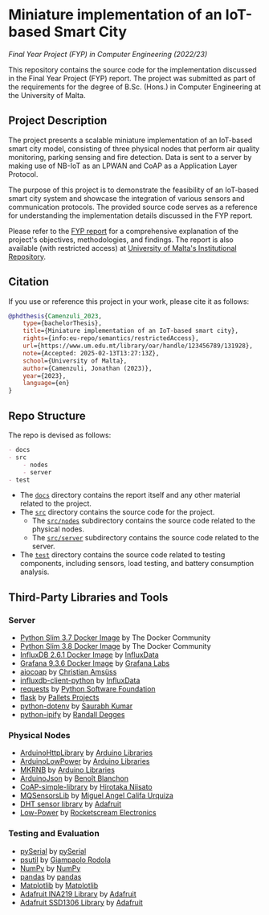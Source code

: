 # Miniature implementation of an IoT-based Smart City
_Final Year Project (FYP) in Computer Engineering (2022/23)_

This repository contains the source code for the implementation discussed in the Final Year Project (FYP) report. The project was submitted as part of the requirements for the degree of B.Sc. (Hons.) in Computer Engineering at the University of Malta.

## Project Description

The project presents a scalable miniature implementation of an IoT-based smart city model, consisting of three physical nodes that perform air quality monitoring, parking sensing and fire detection. Data is sent to a server by making use of NB-IoT as an LPWAN and CoAP as a Application Layer Protocol.

The purpose of this project is to demonstrate the feasibility of an IoT-based smart city system and showcase the integration of various sensors and communication protocols. The provided source code serves as a reference for understanding the implementation details discussed in the FYP report.

Please refer to the [FYP report](docs/jc_fyp_report.pdf) for a comprehensive explanation of the project's objectives, methodologies, and findings. The report is also available (with restricted access) at [University of Malta's Institutional Repository](https://www.um.edu.mt/library/oar/handle/123456789/131928).

## Citation

If you use or reference this project in your work, please cite it as follows:

```bibtex
@phdthesis{Camenzuli_2023,
    type={bachelorThesis},
    title={Miniature implementation of an IoT‐based smart city},
    rights={info:eu-repo/semantics/restrictedAccess},
    url={https://www.um.edu.mt/library/oar/handle/123456789/131928},
    note={Accepted: 2025-02-13T13:27:13Z},
    school={University of Malta},
    author={Camenzuli, Jonathan (2023)},
    year={2023},
    language={en}
}
```

## Repo Structure

The repo is devised as follows:

```markdown
- docs
- src
    - nodes
    - server
- test
```
- The [`docs`](docs/) directory contains the report itself and any other material related to the project.
- The [`src`](src/) directory contains the source code for the project.
    - The [`src/nodes`](src/nodes/) subdirectory contains the source code related to the physical nodes.
    - The [`src/server`](src/server/) subdirectory contains the source code related to the server.
- The [`test`](test/) directory contains the source code related to testing components, including sensors, load testing, and battery consumption analysis.

## Third-Party Libraries and Tools

### Server

- [Python Slim 3.7 Docker Image](https://hub.docker.com/layers/library/python/3.7-slim/images/sha256-05be27b7e8722b0dfd691d8352e7b7c6bedacc8c43343711db98bd3b1a2d8177?context=explore) by The Docker Community
- [Python Slim 3.8 Docker Image](https://hub.docker.com/layers/library/python/3.8-slim/images/sha256-d017c2d3c37f312679e1c32bd6eb5b7bf101d29913833f4e74d14bf02425b57c?context=explore) by The Docker Community
- [InfluxDB 2.6.1 Docker Image](https://hub.docker.com/layers/library/influxdb/2.6.1/images/sha256-62bb8be55010a76e14e3b11079cd4003e428ae90ec60497782e586dd9dbda94d?context=explore) by [InfluxData](https://github.com/influxdata)
- [Grafana 9.3.6 Docker Image](https://hub.docker.com/layers/grafana/grafana/9.3.6/images/sha256-825065ced6a481f088d53b1c42fdfb9beadce6f87a07af614be1b1a78461e2bd?context=explore) by [Grafana Labs](https://grafana.com/)
- [aiocoap](https://github.com/chrysn/aiocoap) by [Christian Amsüss](https://github.com/chrysn)
- [influxdb-client-python](https://github.com/influxdata/influxdb-client-python) by [InfluxData](https://github.com/influxdata)
- [requests](https://github.com/psf/requests) by [Python Software Foundation](https://github.com/psf)
- [flask](https://github.com/pallets/flask) by [Pallets Projects](https://github.com/pallets)
- [python-dotenv](https://github.com/theskumar/python-dotenv) by [Saurabh Kumar](https://github.com/theskumar)
- [python-ipify](https://github.com/rdegges/python-ipify) by [Randall Degges](https://github.com/rdegges)

### Physical Nodes

- [ArduinoHttpLibrary](https://github.com/arduino-libraries/ArduinoHttpClient) by [Arduino Libraries](https://github.com/arduino-libraries)
- [ArduinoLowPower](https://github.com/arduino-libraries/ArduinoLowPower) by [Arduino Libraries](https://github.com/arduino-libraries)
- [MKRNB](https://github.com/arduino-libraries/MKRNB) by [Arduino Libraries](https://github.com/arduino-libraries)
- [ArduinoJson](https://github.com/bblanchon/ArduinoJson) by [Benoît Blanchon](https://github.com/bblanchon)
- [CoAP-simple-library](https://github.com/hirotakaster/CoAP-simple-library) by [Hirotaka Niisato](https://github.com/hirotakaster)
- [MQSensorsLib](https://github.com/miguel5612/MQSensorsLib) by [Miguel Angel Califa Urquiza](https://github.com/miguel5612)
- [DHT sensor library](https://github.com/adafruit/DHT-sensor-library) by [Adafruit](https://github.com/adafruit)
- [Low-Power](https://github.com/rocketscream/Low-Power) by [Rocketscream Electronics](https://github.com/rocketscream)

### Testing and Evaluation

- [pySerial](https://github.com/pyserial/pyserial) by [pySerial](https://github.com/pyserial)
- [psutil](https://github.com/giampaolo/psutil) by [Giampaolo Rodola](https://github.com/giampaolo)
- [NumPy](https://github.com/numpy/numpy) by [NumPy](https://numpy.org/)
- [pandas](https://github.com/pandas-dev/pandas/) by [pandas](https://pandas.pydata.org/)
- [Matplotlib](https://github.com/matplotlib/matplotlib) by [Matplotlib](https://matplotlib.org/)
- [Adafruit INA219 Library](https://github.com/adafruit/Adafruit_INA219) by [Adafruit](https://github.com/adafruit)
- [Adafruit SSD1306 Library](https://github.com/adafruit/Adafruit_SSD1306) by [Adafruit](https://github.com/adafruit)
